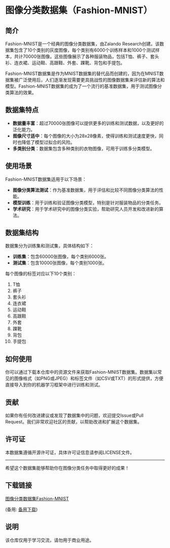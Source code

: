# 图像分类数据集（Fashion-MNIST）

## 简介

Fashion-MNIST是一个经典的图像分类数据集，由Zalando Research创建。该数据集包含了10个类别的灰度图像，每个类别有6000个训练样本和1000个测试样本，共计70000张图像。这些图像展示了各种服装物品，包括T恤、裤子、套头衫、连衣裙、运动鞋、高跟鞋、外套、踝靴、背包和手提包。

Fashion-MNIST数据集是作为MNIST数据集的替代品而创建的，因为在MNIST数据集被广泛使用后，人们逐渐发现需要更具挑战性的图像数据集来评估新的算法和模型。Fashion-MNIST数据集的成为了一个流行的基准数据集，用于测试图像分类算法的效果。

## 数据集特点

- **数据量丰富**：超过70000张图像可以提供更多的训练和测试数据，以及更好的泛化能力。
- **图像尺寸适中**：每个图像的大小为28x28像素，使得训练和测试速度更快，同时也降低了模型过拟合的风险。
- **多类别分类**：数据集包含多种类别的衣物图像，可用于训练多分类模型。

## 使用场景

Fashion-MNIST数据集适用于以下场景：

- **图像分类算法测试**：作为基准数据集，用于评估和比较不同图像分类算法的性能。
- **模型训练**：用于训练和验证图像分类模型，特别是针对服装物品的分类任务。
- **学术研究**：用于学术研究中的图像分类实验，帮助研究人员开发和改进新的算法。

## 数据集结构

数据集分为训练集和测试集，具体结构如下：

- **训练集**：包含60000张图像，每个类别6000张。
- **测试集**：包含10000张图像，每个类别1000张。

每个图像的标签对应以下10个类别：

1. T恤
2. 裤子
3. 套头衫
4. 连衣裙
5. 运动鞋
6. 高跟鞋
7. 外套
8. 踝靴
9. 背包
10. 手提包

## 如何使用

你可以通过下载本仓库中的资源文件来获取Fashion-MNIST数据集。数据集以常见的图像格式（如PNG或JPEG）和标签文件（如CSV或TXT）的形式提供，方便直接导入到你的机器学习框架中进行训练和测试。

## 贡献

如果你有任何改进建议或发现了数据集中的问题，欢迎提交Issue或Pull Request。我们非常欢迎社区的贡献，以帮助改进和扩展这个数据集。

## 许可证

本数据集遵循开源许可证，具体许可证信息请参阅LICENSE文件。

---

希望这个数据集能够帮助你在图像分类任务中取得更好的成果！

## 下载链接
[图像分类数据集Fashion-MNIST](https://pan.quark.cn/s/e05db8befaaf) 

(备用: [备用下载](https://pan.baidu.com/s/1AJDv5cDXoueqcjt6fywRtA?pwd=1234))

## 说明

该仓库仅用于学习交流，请勿用于商业用途。
